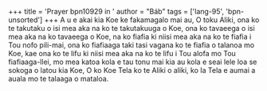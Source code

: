 +++
title = 'Prayer bpn10929 in '
author = "Báb"
tags = ['lang-95', 'bpn-unsorted']
+++
A u e akai kia Koe ke fakamagalo mai au, O toku Aliki, ona ko te takutaku o isi mea aka na ko te takutakuuga o Koe, ona ko tavaeega o isi mea aka na ko tavaeega o Koe, na ko fiafia ki niisi mea aka na ko te fiafia i Tou nofo pili-mai, ona ko fiafiaaga taki tasi vagana ko te fiafia o talanoa mo Koe, kae ona ko te lifu ki niisi mea aka na ko te lifu i Tou alofa mo Tou fiafiaaga-llei, mo mea katoa kola e tau tonu mai kia au kola e seai lele loa se sokoga o latou kia Koe, O ko Koe Tela ko te Aliki o aliki, ko Ia Tela e aumai a auala  mo te talaaga o mataloa.
